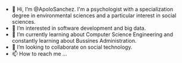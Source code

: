 - 👋 Hi, I’m @ApoloSanchez. I'm a psychologist with a specialization degree in environmental sciences and a particular interest in social sciences. 
- 👀 I’m interested in software development and big data.
- 🌱 I’m currently learning about Computer Science Engineering and constantly learning about Bussines Administration.
- 💞️ I’m looking to collaborate on social technology.
- 📫 How to reach me ...

<!---
ApoloSanchez/ApoloSanchez is a ✨ special ✨ repository because its `README.md` (this file) appears on your GitHub profile.
You can click the Preview link to take a look at your changes.
--->
